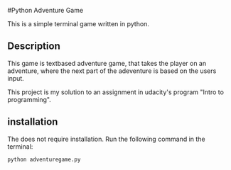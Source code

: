 #Python Adventure Game

This is a simple terminal game written in python. 

## Description

This game is textbased adventure game, that takes the player on an adventure, where the next part of the adeventure is based on the users input.

This project is my solution to an assignment in udacity's program "Intro to programming". 

## installation

The does not require installation. Run the following command in the terminal:

```python adventuregame.py```



